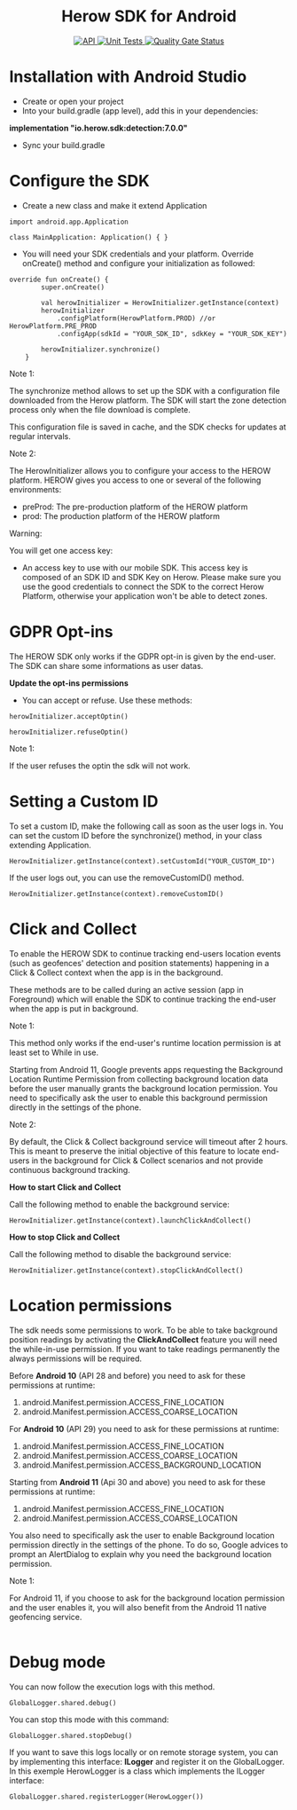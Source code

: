 <h1 align="center">Herow SDK for Android</h1>

<p align="center">
  <a href="https://android-arsenal.com/api?level=21">
	<img alt="API" src="https://img.shields.io/badge/API-21%2B-brightgreen.svg?style=flat"/>
  </a>
  <a href="https://github.com/herowio/herow-sdk-android/workflows/Unit%20Tests/badge.svg?event=push">
	<img alt="Unit Tests" src="https://github.com/herowio/herow-sdk-android/workflows/Unit%20Tests/badge.svg?event=push"/>
  </a>
  <a href="https://sonarcloud.io/dashboard?id=herowio_herow-sdk-android">
	<img alt="Quality Gate Status" src="https://sonarcloud.io/api/project_badges/measure?project=herowio_herow-sdk-android&metric=alert_status"/>
  </a>
</p>

# Installation with Android Studio

- Create or open your project
- Into your build.gradle (app level), add this in your dependencies:

**implementation "io.herow.sdk:detection:7.0.0"**


- Sync your build.gradle


# Configure the SDK

- Create a new class and make it extend Application

```
import android.app.Application

class MainApplication: Application() { }

```

- You will need your SDK credentials and your platform. Override onCreate() method and configure your initialization as followed:

```
override fun onCreate() {
        super.onCreate()

        val herowInitializer = HerowInitializer.getInstance(context)
        herowInitializer
            .configPlatform(HerowPlatform.PROD) //or HerowPlatform.PRE_PROD
            .configApp(sdkId = "YOUR_SDK_ID", sdkKey = "YOUR_SDK_KEY")

        herowInitializer.synchronize()
    }
```

Note 1:

The synchronize method allows to set up the SDK with a configuration file downloaded from the Herow platform. The SDK will start the zone detection process only when the file download is complete.

This configuration file is saved in cache, and the SDK checks for updates at regular intervals.

Note 2:

The HerowInitializer allows you to configure your access to the HEROW platform. HEROW gives you access to one or several of the following environments:

- preProd: The pre-production platform of the HEROW platform
- prod: The production platform of the HEROW platform

Warning:

You will get one access key:

- An access key to use with our mobile SDK. This access key is composed of an SDK ID and SDK Key on Herow. Please make sure you use the good credentials to connect the SDK to the correct Herow Platform, otherwise your application won't be able to detect zones.


# GDPR Opt-ins

The HEROW SDK only works if the GDPR opt-in is given by the end-user. The SDK can share some informations as user datas.

**Update the opt-ins permissions**

- You can accept or refuse. Use these methods:

`herowInitializer.acceptOptin()`

`herowInitializer.refuseOptin()`


Note 1:

If the user refuses the optin the sdk will not work.
<br />


# Setting a Custom ID

To set a custom ID, make the following call as soon as the user logs in. You can set the custom ID before the synchronize() method, in your class extending Application.

`HerowInitializer.getInstance(context).setCustomId("YOUR_CUSTOM_ID")`

If the user logs out, you can use the removeCustomID() method. 

`HerowInitializer.getInstance(context).removeCustomID()`



# Click and Collect

To enable the HEROW SDK to continue tracking end-users location events (such as geofences' detection and position statements) happening in a Click & Collect context when the app is in the background.

These methods are to be called during an active session (app in Foreground) which will enable the SDK to continue tracking the end-user when the app is put in background.

Note 1:

This method only works if the end-user's runtime location permission is at least set to While in use.

Starting from Android 11, Google prevents apps requesting the Background Location Runtime Permission from collecting background location data before the user manually grants the background location permission. You need to specifically ask the user to enable this background permission directly in the settings of the phone.

Note 2:

By default, the Click & Collect background service will timeout after 2 hours. This is meant to preserve the initial objective of this feature to locate end-users in the background for Click & Collect scenarios and not provide continuous background tracking.



**How to start Click and Collect**

Call the following method to enable the background service:

`HerowInitializer.getInstance(context).launchClickAndCollect()`

**How to stop Click and Collect**

Call the following method to disable the background service:

`HerowInitializer.getInstance(context).stopClickAndCollect()`


# Location permissions

The sdk needs some permissions to work. To be able to take background position readings by activating the **ClickAndCollect** feature you will need the while-in-use permission. If you want to take readings permanently the always permissions will be required.

Before **Android 10** (API 28 and before) you need to ask for these permissions at runtime:

1. android.Manifest.permission.ACCESS_FINE_LOCATION
1. android.Manifest.permission.ACCESS_COARSE_LOCATION


For **Android 10** (API 29) you need to ask for these permissions at runtime:

1. android.Manifest.permission.ACCESS_FINE_LOCATION
1. android.Manifest.permission.ACCESS_COARSE_LOCATION
1. android.Manifest.permission.ACCESS_BACKGROUND_LOCATION


Starting from **Android 11** (Api 30 and above) you need to ask for these permissions at runtime:

1. android.Manifest.permission.ACCESS_FINE_LOCATION
1. android.Manifest.permission.ACCESS_COARSE_LOCATION

You also need to specifically ask the user to enable Background location permission directly in the settings of the phone. To do so, Google advices to prompt an AlertDialog to explain why you need the background location permission.

Note 1:

For Android 11, if you choose to ask for the background location permission and the user enables it, you will also benefit from the Android 11 native geofencing service.
<br />
<br />

# Debug mode

You can now follow the execution logs with this method.

`GlobalLogger.shared.debug()`

You can stop this mode with this command:

`GlobalLogger.shared.stopDebug()`

If you want to save this logs locally or on remote storage system, you can by implementing this interface: **ILogger** and register it on the GlobalLogger.
In this exemple HerowLogger is a class which implements the ILogger interface:

`GlobalLogger.shared.registerLogger(HerowLogger())`




